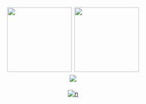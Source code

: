 <h1 align="center">

<img height="150px" src="https://github-readme-stats.vercel.app/api?username=mofneko&show_icons=true&count_private=true&theme=onedark">
<img height="150px" src="https://github-readme-stats.vercel.app/api/top-langs/?username=mofneko&layout=compact&theme=onedark">

<br>

<img src="https://github-profile-trophy.vercel.app/?username=mofneko&column=7&margin-w=3&title=MultiLanguage,Repositories,Commits,Issues,PullRequest,Stars,Followers&theme=onedark">

</h1>

<div align="center">

<a href="http://nekolaboratory.com">
  <img src="https://count.getloli.com/get/@n" alt="n" theme="asoulGet">
</a>

</div>
